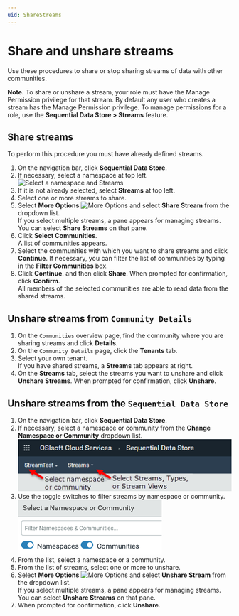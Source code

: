 ```yaml
---
uid: ShareStreams
---
```


# Share and unshare streams

Use these procedures to share or stop sharing streams of data with other communities.

**Note.** To share or unshare a stream, your role must have the Manage Permission privilege for that stream. By default any user who creates a stream has the Manage Permission privilege. To manage permissions for a role, use the **Sequential Data Store > Streams** feature.

## Share streams

To perform this procedure you must have already defined streams.

1. On the navigation bar, click **Sequential Data Store**.
2. If necessary, select a namespace at top left.<br>![](images\select-namespace-streams.png "Select a namespace and Streams")
3. If it is not already selected, select **Streams** at top left.
4. Select one or more streams to share.
5. Select **More Options** ![More Options](images\more-options.png "More Options") and select **Share Stream** from the dropdown list.<br>If you select multiple streams, a pane appears for managing streams. You can select **Share Streams** on that pane.
6. Click **Select Communities**.<br>A list of communities appears.
8. Select the communities with which you want to share streams and click **Continue**. If necessary, you can filter the list of communities by typing in the **Filter Communities** box.
9. Click **Continue**. and then click **Share**. When prompted for confirmation, click **Confirm**.<br>All members of the selected communities are able to read data from the shared streams.

## Unshare streams from `Community Details`

1. On the `Communities` overview page, find the community where you are sharing streams and click **Details**.
2. On the `Community Details` page, click the **Tenants** tab.
3. Select your own tenant.<br>If you have shared streams, a **Streams** tab appears at right.
4. On the **Streams** tab, select the streams you want to unshare and click **Unshare Streams**. When prompted for confirmation, click **Unshare**.

## Unshare streams from the `Sequential Data Store`

1. On the navigation bar, click **Sequential Data Store**.
2. If necessary, select a namespace or community from the **Change Namespace or Community** dropdown list.<br>![](images\select-namespace-community.png "Select a namespace or community")
3. Use the toggle switches to filter streams by namespace or community.<br>![](images\namespace-communities-switches.png "Filter by namespace or community")
4. From the list, select a namespace or a community.
5. From the list of streams, select one or more to unshare.
6. Select **More Options** ![More Options](images\more-options.png "More Options") and select **Unshare Stream** from the dropdown list.<br>If you select multiple streams, a pane appears for managing streams. You can select **Unshare Streams** on that pane.
7. When prompted for confirmation, click **Unshare**.<br>
